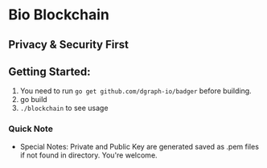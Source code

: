 # Bio Blockchain
## Privacy & Security First

## Getting Started: 

1. You need to run `go get github.com/dgraph-io/badger` before building. 
2. go build
3. `./blockchain` to see usage

### Quick Note
- Special Notes: Private and Public Key are generated saved as .pem files if not found in directory. You're welcome.